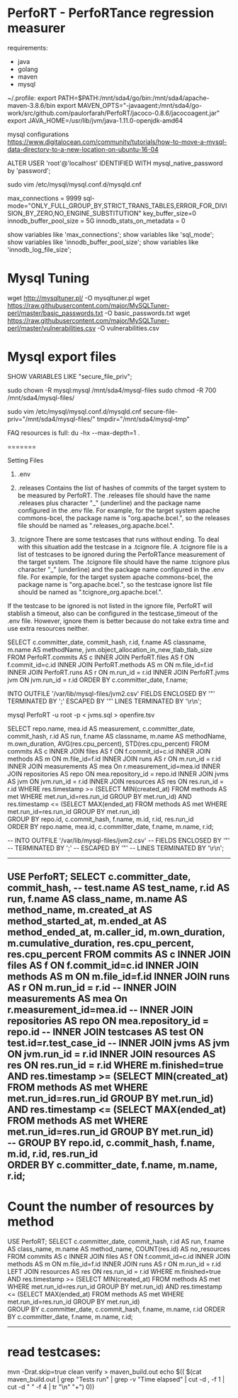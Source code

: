 # PerfoRT  - PerfoRTance regression measurer

requirements:
- java
- golang
- maven
- mysql

~/.profile:
export PATH=$PATH:/mnt/sda4/go/bin:/mnt/sda4/apache-maven-3.8.6/bin
export MAVEN_OPTS="-javaagent:/mnt/sda4/go-work/src/github.com/paulorfarah/PerfoRT/jacoco-0.8.6/jacocoagent.jar"
export JAVA_HOME=/usr/lib/jvm/java-1.11.0-openjdk-amd64

mysql configurations
https://www.digitalocean.com/community/tutorials/how-to-move-a-mysql-data-directory-to-a-new-location-on-ubuntu-16-04

ALTER USER 'root'@'localhost' IDENTIFIED WITH mysql_native_password by 'password';

sudo vim /etc/mysql/mysql.conf.d/mysqld.cnf

max_connections = 9999
sql-mode="ONLY_FULL_GROUP_BY,STRICT_TRANS_TABLES,ERROR_FOR_DIVISION_BY_ZERO,NO_ENGINE_SUBSTITUTION"
key_buffer_size=0
innodb_buffer_pool_size = 5G
innodb_stats_on_metadata = 0

show variables like 'max_connections';
show variables like 'sql_mode';
show variables like 'innodb_buffer_pool_size';
show variables like 'innodb_log_file_size';

# Mysql Tuning
wget http://mysqltuner.pl/ -O mysqltuner.pl
wget https://raw.githubusercontent.com/major/MySQLTuner-perl/master/basic_passwords.txt -O basic_passwords.txt
wget https://raw.githubusercontent.com/major/MySQLTuner-perl/master/vulnerabilities.csv -O vulnerabilities.csv


# Mysql export files
SHOW VARIABLES LIKE "secure_file_priv";

sudo chown -R mysql:mysql /mnt/sda4/mysql-files
sudo chmod -R 700 /mnt/sda4/mysql-files/

sudo vim /etc/mysql/mysql.conf.d/mysqld.cnf
secure-file-priv="/mnt/sda4/mysql-files/"
tmpdir="/mnt/sda4/mysql-tmp"

<!-- 2) download jacoco
- $ wget https://search.maven.org/remotecontent?filepath=org/jacoco/jacoco/0.8.6/jacoco-0.8.6.zip
- $ unzip jacoco-0.8.6.zip /path/to/PerfoRT

3) download and configure async-profiler: 
- $ wget https://github.com/jvm-profiling-tools/async-profiler/releases/download/v2.6/async-profiler-2.6-linux-x64.tar.gz
- $ tar -xzvf async-profiler-2.6-linux-x64.tar.gz 
- $ sudo apt install openjdk-11-dbg (or openjdk-8-dbg)
- $ sudo sysctl kernel.perf_event_paranoid=1
- $ sudo sysctl kernel.kptr_restrict=0
  
4) configure environment variable MAVEN_OPTS:
- export MAVEN_OPTS=-agentpath:path/to/async-profiler-2.5.1-linux-x64/build/libasyncProfiler.so=start,event=wall,file=profile.txt -->


FAQ
resources is full: 
du -hx --max-depth=1 .

=======

Setting Files
1) .env


2) .releases
Contains the list of hashes of commits of the target system to be measured by PerfoRT. The .releases file should have the name .releases plus character "_" (underline) and the package name configured in the .env file.
For example, for the target system apache commons-bcel, the package name is "org.apache.bcel.", so the releases file should be named as ".releases_org.apache.bcel.".

3) .tcignore
There are some testcases that runs without ending. To deal with this situation add the testcase in a .tcignore file. A .tcignore file is a list of testcases to be ignored during the PerfoRTance measurement of the target system. The .tcignore file should have the name .tcignore plus character "_" (underline) and the package name configured in the .env file.
For example, for the target system apache commons-bcel, the package name is "org.apache.bcel.", so the testcase ignore list file should be named as ".tcignore_org.apache.bcel.".

If the testcase to be ignored is not listed in the ignore file, PerfoRT will stablish a timeout, also can be configured in the testcase_timeout of the .env file. However, ignore them is better because do not take extra time and use extra resources neither.

SELECT c.committer_date, commit_hash, r.id, f.name AS classname, m.name AS methodName, jvm.object_allocation_in_new_tlab_tlab_size   FROM PerfoRT.commits AS c INNER JOIN PerfoRT.files AS f ON f.commit_id=c.id INNER JOIN PerfoRT.methods AS m ON m.file_id=f.id INNER JOIN PerfoRT.runs AS r ON m.run_id = r.id INNER JOIN PerfoRT.jvms jvm ON jvm.run_id = r.id ORDER BY c.committer_date, f.name; 



INTO OUTFILE '/var/lib/mysql-files/jvm2.csv'
          FIELDS ENCLOSED BY '"'
          TERMINATED BY ';'
          ESCAPED BY '"'
          LINES TERMINATED BY '\r\n';

          

mysql PerfoRT -u root -p  < jvms.sql > openfire.tsv



SELECT repo.name, mea.id AS measurement, c.committer_date, commit_hash, r.id AS run, f.name AS classname, m.name AS methodName, m.own_duration, 
AVG(res.cpu_percent), STD(res.cpu_percent)
FROM commits AS c
INNER JOIN files AS f ON f.commit_id=c.id
INNER JOIN methods AS m ON m.file_id=f.id
INNER JOIN runs AS r ON m.run_id = r.id
INNER JOIN measurements AS mea On r.measurement_id=mea.id
INNER JOIN repositories AS repo ON mea.repository_id = repo.id
INNER JOIN jvms AS jvm ON jvm.run_id = r.id
INNER JOIN resources AS res ON res.run_id = r.id
WHERE res.timestamp >= (SELECT MIN(created_at) FROM methods AS met WHERE met.run_id=res.run_id GROUP BY met.run_id)
AND res.timestamp <= (SELECT MAX(ended_at) FROM methods AS met WHERE met.run_id=res.run_id GROUP BY met.run_id)     
GROUP BY repo.id, c.commit_hash, f.name, m.id, r.id, res.run_id     
ORDER BY repo.name, mea.id, c.committer_date, f.name, m.name, r.id;


-- INTO OUTFILE '/var/lib/mysql-files/jvm2.csv'
-- FIELDS ENCLOSED BY '"'
-- TERMINATED BY ';'
-- ESCAPED BY '"'
-- LINES TERMINATED BY '\r\n';

---
USE PerfoRT;
SELECT c.committer_date, commit_hash, -- test.name AS test_name, 
r.id AS run, f.name AS class_name, 
m.name AS method_name, m.created_at AS method_started_at, m.ended_at AS method_ended_at, m.caller_id, m.own_duration, m.cumulative_duration, 
res.cpu_percent, res.cpu_percent
FROM commits AS c
INNER JOIN files AS f ON f.commit_id=c.id
INNER JOIN methods AS m ON m.file_id=f.id
INNER JOIN runs AS r ON m.run_id = r.id
-- INNER JOIN measurements AS mea On r.measurement_id=mea.id
-- INNER JOIN repositories AS repo ON mea.repository_id = repo.id
-- INNER JOIN testcases AS test ON test.id=r.test_case_id
-- INNER JOIN jvms AS jvm ON jvm.run_id = r.id
INNER JOIN resources AS res ON res.run_id = r.id
WHERE m.finished=true
AND res.timestamp >= (SELECT MIN(created_at) FROM methods AS met WHERE met.run_id=res.run_id GROUP BY met.run_id)
AND res.timestamp <= (SELECT MAX(ended_at) FROM methods AS met WHERE met.run_id=res.run_id GROUP BY met.run_id)     
-- GROUP BY repo.id, c.commit_hash, f.name, m.id, r.id, res.run_id     
ORDER BY c.committer_date, f.name, m.name, r.id;
----

# Count the number of resources by method
USE PerfoRT;
SELECT c.committer_date, commit_hash, r.id AS run, f.name AS class_name, 
m.name AS method_name,
COUNT(res.id) AS no_resources 
FROM commits AS c
INNER JOIN files AS f ON f.commit_id=c.id
INNER JOIN methods AS m ON m.file_id=f.id
INNER JOIN runs AS r ON m.run_id = r.id
LEFT JOIN resources AS res ON res.run_id = r.id
WHERE m.finished=true
AND res.timestamp >= (SELECT MIN(created_at) FROM methods AS met WHERE met.run_id=res.run_id GROUP BY met.run_id)
AND res.timestamp <= (SELECT MAX(ended_at) FROM methods AS met WHERE met.run_id=res.run_id GROUP BY met.run_id)   
GROUP BY c.committer_date, c.commit_hash, f.name, m.name, r.id
ORDER BY c.committer_date, f.name, m.name, r.id;


----
# read testcases:
mvn -Drat.skip=true clean verify > maven_build.out
echo $(( $(cat maven_build.out | grep "Tests run" | grep -v "Time elapsed" | cut -d , -f 1 | cut -d " " -f 4 | tr "\n" "+") 0))



